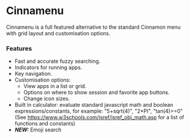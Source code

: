 Cinnamenu
========

Cinnamenu is a full featured alternative to the standard Cinnamon menu with grid layout and customisation options.

### Features

 * Fast and accurate fuzzy searching.
 * Indicators for running apps.
 * Key navigation.
 * Customisation options:
   * View apps in a list or grid.
   * Options on where to show session and favorite app buttons.
   * Change icon sizes.
 * Built in calculator: evaluate standard javascript math and boolean expressions/constants, for example: "5+sqrt(4)", "2*PI", "tan(4)>=0"
(See https://www.w3schools.com/jsref/jsref_obj_math.asp for a list of functions and constants)
 * ***NEW:*** Emoji search
